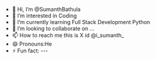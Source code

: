 - 👋 Hi, I’m @SumanthBathula
- 👀 I’m interested in Coding
- 🌱 I’m currently learning Full Stack Development Python 
- 💞️ I’m looking to collaborate on ...
- 📫 How to reach me this is X id @i_sumanth_
- 😄 Pronouns:He
- ⚡ Fun fact: ---

<!---
SumanthBathula is a ✨ special ✨ repository because its `README.md` (this file) appears on your GitHub profile.
You can click the Preview link to take a look at your changes.
--->
